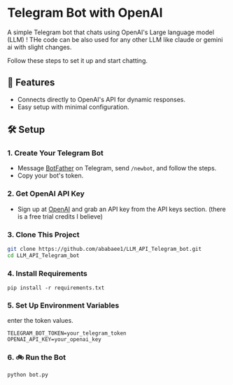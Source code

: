 # Telegram Bot with OpenAI

A simple Telegram bot that chats using OpenAI's Large language model (LLM) ! THe code can be also used for any other LLM like claude or gemini ai with slight changes. 

Follow these steps to set it up and start chatting.

## 🚀 Features

- Connects directly to OpenAI's API for dynamic responses.
- Easy setup with minimal configuration.

## 🛠 Setup

### 1. Create Your Telegram Bot
   - Message [BotFather](https://core.telegram.org/bots#botfather) on Telegram, send `/newbot`, and follow the steps.
   - Copy your bot's token.

### 2. Get OpenAI API Key
   - Sign up at [OpenAI](https://openai.com/) and grab an API key from the API keys section. (there is a free trial credits I believe) 

### 3. Clone This Project
   ```bash
   git clone https://github.com/ababaee1/LLM_API_Telegram_bot.git
   cd LLM_API_Telegram_bot
```
### 4. Install Requirements
    pip install -r requirements.txt
    
### 5. Set Up Environment Variables
enter the token values. 

    TELEGRAM_BOT_TOKEN=your_telegram_token
    OPENAI_API_KEY=your_openai_key
    
### 6. 🚲 Run the Bot
    python bot.py
  


